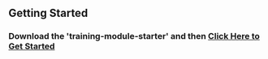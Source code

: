 ## Getting Started
### Download the 'training-module-starter' and then [Click Here to Get Started](https://bit.ly/2S96sIY)

